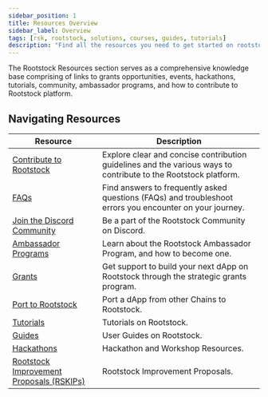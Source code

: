 ```yaml
---
sidebar_position: 1
title: Resources Overview
sidebar_label: Overview
tags: [rsk, rootstock, solutions, courses, guides, tutorials]
description: "Find all the resources you need to get started on rootstock whether you're from a developer background, an open source contributor, a startup, or a just looking to learn via tutorials or courses."
---
```


The Rootstock Resources section serves as a comprehensive knowledge base comprising of links to grants opportunities, events, hackathons, tutorials, community, ambassador programs, and how to contribute to Rootstock platform.

## Navigating Resources

| Resource                                                       | Description                                                                                    |
| ----------------------------------------------------------- | ---------------------------------------------------------------------------------------------- |
| [Contribute to Rootstock](/resources/contribute/) | Explore clear and concise contribution guidelines and the various ways to contribute to the Rootstock platform. |
| [FAQs](/resources/faqs/) | Find answers to frequently asked questions (FAQs) and troubleshoot errors you encounter on your journey.|
| [Join the Discord Community](https://discord.com/invite/rootstock) | Be a part of the Rootstock Community on Discord.|
| [Ambassador Programs](https://rootstock.io/ambassadors-program/) | Learn about the Rootstock Ambassador Program, and how to become one.|
| [Grants](https://rootstock.io/grants/) | Get support to build your next dApp on Rootstock through the strategic grants program.|
| [Port to Rootstock](/resources/port-to-rootstock) |  Port a dApp from other Chains to Rootstock. |
| [Tutorials](/resources/tutorials/) | Tutorials on Rootstock.|
| [Guides](/resources/guides/) | User Guides on Rootstock.|
| [Hackathons](/resources/hackathon/) | Hackathon and Workshop Resources.|
| [Rootstock Improvement Proposals (RSKIPs)](https://github.com/rsksmart/RSKIPs) | Rootstock Improvement Proposals.|